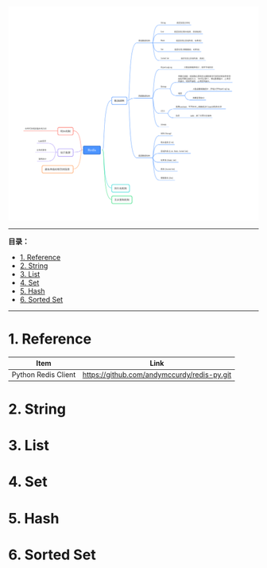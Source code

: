 ![image](/image/Redis.png)

---
**目录：**
- [1. Reference](#1-reference)
- [2. String](#2-string)
- [3. List](#3-list)
- [4. Set](#4-set)
- [5. Hash](#5-hash)
- [6. Sorted Set](#6-sorted-set)
---

# 1. Reference
Item | Link 
---------|----------
 Python Redis Client | https://github.com/andymccurdy/redis-py.git 

# 2. String

# 3. List

# 4. Set

# 5. Hash

# 6. Sorted Set